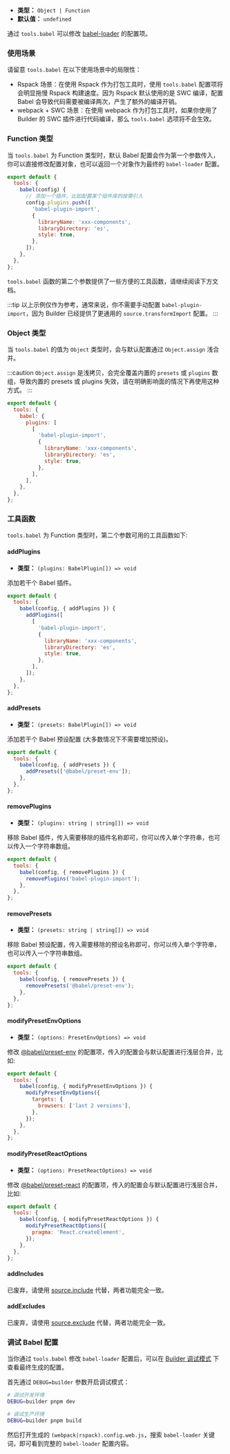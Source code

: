 - **类型：** `Object | Function`
- **默认值：** `undefined`

通过 `tools.babel` 可以修改 [babel-loader](https://github.com/babel/babel-loader) 的配置项。

### 使用场景

请留意 `tools.babel` 在以下使用场景中的局限性：

- Rspack 场景：在使用 Rspack 作为打包工具时，使用 `tools.babel` 配置项将会明显拖慢 Rspack 构建速度。因为 Rspack 默认使用的是 SWC 编译，配置 Babel 会导致代码需要被编译两次，产生了额外的编译开销。
- webpack + SWC 场景：在使用 webpack 作为打包工具时，如果你使用了 Builder 的 SWC 插件进行代码编译，那么 `tools.babel` 选项将不会生效。

### Function 类型

当 `tools.babel` 为 Function 类型时，默认 Babel 配置会作为第一个参数传入，你可以直接修改配置对象，也可以返回一个对象作为最终的 `babel-loader` 配置。

```js
export default {
  tools: {
    babel(config) {
      // 添加一个插件，比如配置某个组件库的按需引入
      config.plugins.push([
        'babel-plugin-import',
        {
          libraryName: 'xxx-components',
          libraryDirectory: 'es',
          style: true,
        },
      ]);
    },
  },
};
```

`tools.babel` 函数的第二个参数提供了一些方便的工具函数，请继续阅读下方文档。

:::tip
以上示例仅作为参考，通常来说，你不需要手动配置 `babel-plugin-import`，因为 Builder 已经提供了更通用的 `source.transformImport` 配置。
:::

### Object 类型

当 `tools.babel` 的值为 `Object` 类型时，会与默认配置通过 `Object.assign` 浅合并。

:::caution
`Object.assign` 是浅拷贝，会完全覆盖内置的 `presets` 或 `plugins` 数组，导致内置的 presets 或 plugins 失效，请在明确影响面的情况下再使用这种方式。
:::

```js
export default {
  tools: {
    babel: {
      plugins: [
        [
          'babel-plugin-import',
          {
            libraryName: 'xxx-components',
            libraryDirectory: 'es',
            style: true,
          },
        ],
      ],
    },
  },
};
```

### 工具函数

`tools.babel` 为 Function 类型时，第二个参数可用的工具函数如下:

#### addPlugins

- **类型：** `(plugins: BabelPlugin[]) => void`

添加若干个 Babel 插件。

```js
export default {
  tools: {
    babel(config, { addPlugins }) {
      addPlugins([
        [
          'babel-plugin-import',
          {
            libraryName: 'xxx-components',
            libraryDirectory: 'es',
            style: true,
          },
        ],
      ]);
    },
  },
};
```

#### addPresets

- **类型：** `(presets: BabelPlugin[]) => void`

添加若干个 Babel 预设配置 (大多数情况下不需要增加预设)。

```js
export default {
  tools: {
    babel(config, { addPresets }) {
      addPresets(['@babel/preset-env']);
    },
  },
};
```

#### removePlugins

- **类型：** `(plugins: string | string[]) => void`

移除 Babel 插件，传入需要移除的插件名称即可，你可以传入单个字符串，也可以传入一个字符串数组。

```js
export default {
  tools: {
    babel(config, { removePlugins }) {
      removePlugins('babel-plugin-import');
    },
  },
};
```

#### removePresets

- **类型：** `(presets: string | string[]) => void`

移除 Babel 预设配置，传入需要移除的预设名称即可，你可以传入单个字符串，也可以传入一个字符串数组。

```js
export default {
  tools: {
    babel(config, { removePresets }) {
      removePresets('@babel/preset-env');
    },
  },
};
```

#### modifyPresetEnvOptions

- **类型：** `(options: PresetEnvOptions) => void`

修改 [@babel/preset-env](https://babeljs.io/docs/en/babel-preset-env) 的配置项，传入的配置会与默认配置进行浅层合并，比如:

```js
export default {
  tools: {
    babel(config, { modifyPresetEnvOptions }) {
      modifyPresetEnvOptions({
        targets: {
          browsers: ['last 2 versions'],
        },
      });
    },
  },
};
```

#### modifyPresetReactOptions

- **类型：** `(options: PresetReactOptions) => void`

修改 [@babel/preset-react](https://babeljs.io/docs/en/babel-preset-react) 的配置项，传入的配置会与默认配置进行浅层合并，比如:

```js
export default {
  tools: {
    babel(config, { modifyPresetReactOptions }) {
      modifyPresetReactOptions({
        pragma: 'React.createElement',
      });
    },
  },
};
```

#### addIncludes

已废弃，请使用 [source.include](https://modernjs.dev/configure/app/source/include.html) 代替，两者功能完全一致。

#### addExcludes

已废弃，请使用 [source.exclude](https://modernjs.dev/configure/app/source/exclude.html) 代替，两者功能完全一致。

### 调试 Babel 配置

当你通过 `tools.babel` 修改 `babel-loader` 配置后，可以在 [Builder 调试模式](https://modernjs.dev/builder/guide/debug/debug-mode.html) 下查看最终生成的配置。

首先通过 `DEBUG=builder` 参数开启调试模式：

```bash
# 调试开发环境
DEBUG=builder pnpm dev

# 调试生产环境
DEBUG=builder pnpm build
```

然后打开生成的 `(webpack|rspack).config.web.js`，搜索 `babel-loader` 关键词，即可看到完整的 `babel-loader` 配置内容。
